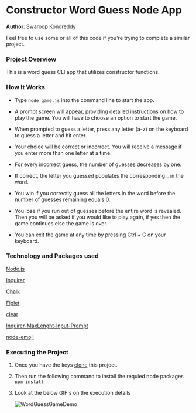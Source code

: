 # Constructor Word Guess Node App

**Author**: Swaroop Kondreddy

Feel free to use some or all of this code if you're trying to complete a similar project.

###  Project Overview
This is a word guess CLI app that utilizes constructor functions.

###  How It Works 

- Type ```node game.js``` into the command line to start the app.

- A prompt screen will appear, providing detailed instructions on how to play the game. You will have to choose an option to start the game.
  
- When prompted to guess a letter, press any letter (a-z) on the keyboard to guess a letter and hit enter.
  
- Your choice will be correct or incorrect. You will receive a message if you enter more than one letter at a time.

- For every incorrect guess, the number of guesses decreases by one.

- If correct, the letter you guessed populates the corresponding _ in the word.

- You win if you correctly guess all the letters in the word before the number of guesses remaining equals 0.

- You lose if you run out of guesses before the entire word is revealed. Then you will be asked if you would like to play again, if yes then the game continues else the game is over.

- You can exit the game at any time by pressing Ctrl + C on your keyboard.




### Technology and Packages used

[Node.js](https://nodejs.org/en/)

[Inquirer](https://www.npmjs.com/package/inquirer)

[Chalk](https://www.npmjs.com/package/chalk)

[Figlet](https://www.npmjs.com/package/figlet)

[clear](https://www.npmjs.com/package/clear)

[Inquirer-MaxLenght-Input-Prompt](https://www.npmjs.com/package/inquirer-maxlength-input-prompt)

[node-emoji](https://www.npmjs.com/package/node-emoji)

  
### Executing the Project

1. Once you have the keys [clone](https://github.com/swaroopreddyk/WordGuessGame.git) this project.
2. Then run the following command to install the requied node packages  
`npm install`
3. Look at the below GIF's on the execution details  

    ![WordGuessGameDemo](./WordGuessGameDemo.gif)